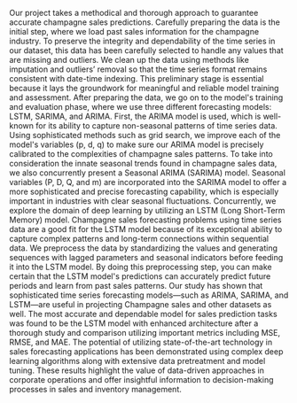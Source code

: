 Our project takes a methodical and thorough approach to guarantee accurate champagne sales predictions. Carefully preparing the data is the initial step, where we load past sales information for the champagne industry. To preserve the integrity and dependability of the time series in our dataset, this data has been carefully selected to handle any values that are missing and outliers. We clean up the data using methods like imputation and outliers’ removal so that the time series format remains consistent with date-time indexing. This preliminary stage is essential because it lays the groundwork for meaningful and reliable model training and assessment.
After preparing the data, we go on to the model's training and evaluation phase, where we use three different forecasting models: LSTM, SARIMA, and ARIMA. First, the ARIMA model is used, which is well-known for its ability to capture non-seasonal patterns of time series data. Using sophisticated methods such as grid search, we improve each of the model's variables (p, d, q) to make sure our ARIMA model is precisely calibrated to the complexities of champagne sales patterns. To take into consideration the innate seasonal trends found in champagne sales data, we also concurrently present a Seasonal ARIMA (SARIMA) model. Seasonal variables (P, D, Q, and m) are incorporated into the SARIMA model to offer a more sophisticated and precise forecasting capability, which is especially important in industries with clear seasonal fluctuations.
Concurrently, we explore the domain of deep learning by utilizing an LSTM (Long Short-Term Memory) model. Champagne sales forecasting problems using time series data are a good fit for the LSTM model because of its exceptional ability to capture complex patterns and long-term connections within sequential data. We preprocess the data by standardizing the values and generating sequences with lagged parameters and seasonal indicators before feeding it into the LSTM model. By doing this preprocessing step, you can make certain that the LSTM model's predictions can accurately predict future periods and learn from past sales patterns.
Our study has shown that sophisticated time series forecasting models—such as ARIMA, SARIMA, and LSTM—are useful in projecting Champagne sales and other datasets as well. The most accurate and dependable model for sales prediction tasks was found to be the LSTM model with enhanced architecture after a thorough study and comparison utilizing important metrics including MSE, RMSE, and MAE. The potential of utilizing state-of-the-art technology in sales forecasting applications has been demonstrated using complex deep learning algorithms along with extensive data pretreatment and model tuning. These results highlight the value of data-driven approaches in corporate operations and offer insightful information to decision-making processes in sales and inventory management. 
